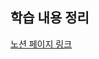 ## 학습 내용 정리

[노션 페이지 링크](https://hminn.notion.site/TIL-Assignment-08-46e2c8ba41bc4cc682d600167dc4c2ed)
